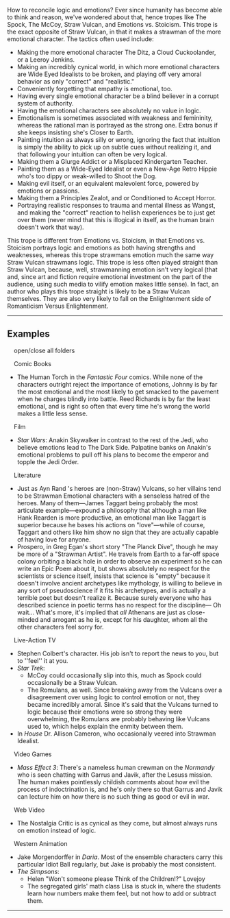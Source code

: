How to reconcile logic and emotions? Ever since humanity has become able to think and reason, we've wondered about that, hence tropes like The Spock, The McCoy, Straw Vulcan, and Emotions vs. Stoicism. This trope is the exact opposite of Straw Vulcan, in that it makes a strawman of the more emotional character. The tactics often used include:

-   Making the more emotional character The Ditz, a Cloud Cuckoolander, or a Leeroy Jenkins.
-   Making an incredibly cynical world, in which more emotional characters are Wide Eyed Idealists to be broken, and playing off very amoral behavior as only "correct" and "realistic."
-   Conveniently forgetting that empathy is emotional, too.
-   Having every single emotional character be a blind believer in a corrupt system of authority.
-   Having the emotional characters see absolutely no value in logic.
-   Emotionalism is sometimes associated with weakness and femininity, whereas the rational man is portrayed as the strong one. Extra bonus if she keeps insisting she's Closer to Earth.
-   Painting intuition as always silly or wrong, ignoring the fact that intuition is simply the ability to pick up on subtle cues without realizing it, and that following your intuition can often be very logical.
-   Making them a Glurge Addict or a Misplaced Kindergarten Teacher.
-   Painting them as a Wide-Eyed Idealist or even a New-Age Retro Hippie who's too dippy or weak-willed to Shoot the Dog.
-   Making evil itself, or an equivalent malevolent force, powered by emotions or passions.
-   Making them a Principles Zealot, and or Conditioned to Accept Horror.
-   Portraying realistic responses to trauma and mental illness as Wangst, and making the "correct" reaction to hellish experiences be to just get over them (never mind that this is illogical in itself, as the human brain doesn't work that way).

This trope is different from Emotions vs. Stoicism, in that Emotions vs. Stoicism portrays logic and emotions as both having strengths and weaknesses, whereas this trope strawmans emotion much the same way Straw Vulcan strawmans logic. This trope is less often played straight than Straw Vulcan, because, well, strawmanning emotion isn't very logical (that and, since art and fiction require emotional investment on the part of the audience, using such media to vilify emotion makes little sense). In fact, an author who plays this trope straight is likely to be a Straw Vulcan themselves. They are also very likely to fall on the Enlightenment side of Romanticism Versus Enlightenment.

___

## Examples

    open/close all folders 

    Comic Books 

-   The Human Torch in the _Fantastic Four_ comics. While none of the characters outright reject the importance of emotions, Johnny is by far the most emotional and the most likely to get smacked to the pavement when he charges blindly into battle. Reed Richards is by far the least emotional, and is right so often that every time he's wrong the world makes a little less sense.

    Film 

-   _Star Wars_: Anakin Skywalker in contrast to the rest of the Jedi, who believe emotions lead to The Dark Side. Palpatine banks on Anakin's emotional problems to pull off his plans to become the emperor and topple the Jedi Order.

    Literature 

-   Just as Ayn Rand 's heroes are (non-Straw) Vulcans, so her villains tend to be Strawman Emotional characters with a senseless hatred of the heroes. Many of them—James Taggart being probably the most articulate example—expound a philosophy that although a man like Hank Rearden is more productive, an emotional man like Taggart is superior because he bases his actions on "love"—while of course, Taggart and others like him show no sign that they are actually capable of having love for anyone.
-   Prospero, in Greg Egan's short story "The Planck Dive", though he may be more of a "Strawman Artist". He travels from Earth to a far-off space colony orbiting a black hole in order to observe an experiment so he can write an Epic Poem about it, but shows absolutely no respect for the scientists or science itself, insists that science is "empty" because it doesn't involve ancient archetypes like mythology, is willing to believe in any sort of pseudoscience if it fits his archetypes, and is actually a terrible poet but doesn't realize it. Because surely everyone who has described science in poetic terms has no respect for the discipline— Oh wait... What's more, it's implied that _all_ Athenans are just as close-minded and arrogant as he is, except for his daughter, whom all the other characters feel sorry for.

    Live-Action TV 

-   Stephen Colbert's character. His job isn't to report the news to you, but to ''feel'' it at you.
-   _Star Trek_:
    -   McCoy could occasionally slip into this, much as Spock could occasionally be a Straw Vulcan.
    -   The Romulans, as well. Since breaking away from the Vulcans over a disagreement over using logic to control emotion or not, they became incredibly amoral. Since it's said that the Vulcans turned to logic because their emotions were so strong they were overwhelming, the Romulans are probably behaving like Vulcans used to, which helps explain the enmity between them.
-   In _House_ Dr. Allison Cameron, who occasionally veered into Strawman Idealist.

    Video Games 

-   _Mass Effect 3_: There's a nameless human crewman on the _Normandy_ who is seen chatting with Garrus and Javik, after the Lesuss mission. The human makes pointlessly childish comments about how evil the process of indoctrination is, and he's only there so that Garrus and Javik can lecture him on how there is no such thing as good or evil in war.

    Web Video 

-   The Nostalgia Critic is as cynical as they come, but almost always runs on emotion instead of logic.

    Western Animation 

-   Jake Morgendorffer in _Daria_. Most of the ensemble characters carry this particular Idiot Ball regularly, but Jake is probably the most consistent.
-   _The Simpsons_:
    -   Helen "Won't someone please Think of the Children!?" Lovejoy
    -   The segregated girls' math class Lisa is stuck in, where the students learn how numbers make them feel, but not how to add or subtract them.

___
